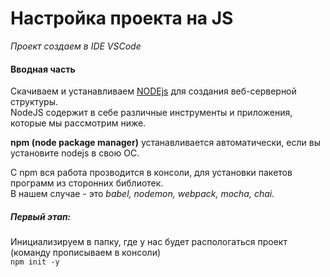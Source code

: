 # Настройка проекта на JS
_Проект создаем в IDE VSCode_
#### Вводная часть 

Скачиваем и устанавливаем [NODEjs](https://nodejs.org/en "nodejs home") для создания веб-серверной структуры.<br>
NodeJS содержит в себе различные инструменты и приложения, которые мы рассмотрим ниже.

__npm (node package manager)__ устанавливается автоматически, если вы установите nodejs в свою ОС.

C npm вся работа прозводится в консоли, для установки пакетов программ из сторонних библиотек.<br>
В нашем случае - это _babel, nodemon, webpack, mocha, chai._

##### Первый этап:
Инициализируем в папку, где у нас будет распологаться проект (команду прописываем в консоли)<br>
`
npm init -y
`




